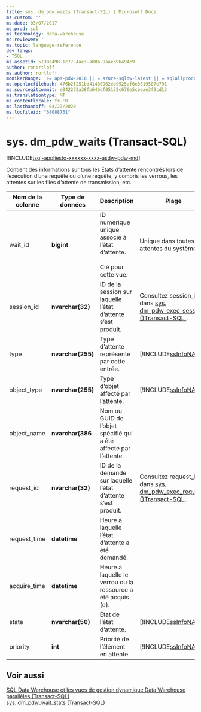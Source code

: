 ```yaml
---
title: sys. dm_pdw_waits (Transact-SQL) | Microsoft Docs
ms.custom: ''
ms.date: 03/07/2017
ms.prod: sql
ms.technology: data-warehouse
ms.reviewer: ''
ms.topic: language-reference
dev_langs:
- TSQL
ms.assetid: 5130e498-1c77-4ae3-a80b-9aae396494e9
author: ronortloff
ms.author: rortloff
monikerRange: '>= aps-pdw-2016 || = azure-sqldw-latest || = sqlallproducts-allversions'
ms.openlocfilehash: 476b2f251bd41480962eb9925af6e3619507e791
ms.sourcegitcommit: e042272a38fb646df05152c676e5cbeae3f9cd13
ms.translationtype: MT
ms.contentlocale: fr-FR
ms.lasthandoff: 04/27/2020
ms.locfileid: "68088761"
---
```

# <a name="sysdm_pdw_waits-transact-sql"></a>sys. dm_pdw_waits (Transact-SQL)
[!INCLUDE[tsql-appliesto-xxxxxx-xxxx-asdw-pdw-md](../../includes/tsql-appliesto-xxxxxx-xxxx-asdw-pdw-md.md)]

  Contient des informations sur tous les États d’attente rencontrés lors de l’exécution d’une requête ou d’une requête, y compris les verrous, les attentes sur les files d’attente de transmission, etc.  
  
|Nom de la colonne|Type de données|Description|Plage|  
|-----------------|---------------|-----------------|-----------|  
|wait_id|**bigint**|ID numérique unique associé à l’état d’attente.<br /><br /> Clé pour cette vue.|Unique dans toutes les attentes du système.|  
|session_id|**nvarchar(32)**|ID de la session sur laquelle l’état d’attente s’est produit.|Consultez session_id dans [sys. dm_pdw_exec_sessions &#40;&#41;Transact-SQL ](../../relational-databases/system-dynamic-management-views/sys-dm-pdw-exec-sessions-transact-sql.md).|  
|type|**nvarchar(255)**|Type d’attente représenté par cette entrée.|[!INCLUDE[ssInfoNA](../../includes/ssinfona-md.md)]|  
|object_type|**nvarchar(255)**|Type d’objet affecté par l’attente.|[!INCLUDE[ssInfoNA](../../includes/ssinfona-md.md)]|  
|object_name|**nvarchar(386**|Nom ou GUID de l’objet spécifié qui a été affecté par l’attente.||  
|request_id|**nvarchar(32)**|ID de la demande sur laquelle l’état d’attente s’est produit.|Consultez request_id dans [sys. dm_pdw_exec_requests &#40;&#41;Transact-SQL ](../../relational-databases/system-dynamic-management-views/sys-dm-pdw-exec-requests-transact-sql.md).|  
|request_time|**datetime**|Heure à laquelle l’état d’attente a été demandé.||  
|acquire_time|**datetime**|Heure à laquelle le verrou ou la ressource a été acquis (e).||  
|state|**nvarchar(50)**|État de l’état d’attente.|[!INCLUDE[ssInfoNA](../../includes/ssinfona-md.md)]|  
|priority|**int**|Priorité de l’élément en attente.|[!INCLUDE[ssInfoNA](../../includes/ssinfona-md.md)]|  
  
## <a name="see-also"></a>Voir aussi  
 [SQL Data Warehouse et les vues de gestion dynamique Data Warehouse parallèles &#40;Transact-SQL&#41;](../../relational-databases/system-dynamic-management-views/sql-and-parallel-data-warehouse-dynamic-management-views.md)   
 [sys. dm_pdw_wait_stats &#40;Transact-SQL&#41;](../../relational-databases/system-dynamic-management-views/sys-dm-pdw-wait-stats-transact-sql.md)  
  
  
